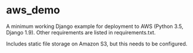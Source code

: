 # aws_demo

A minimum working Django example for deployment to AWS (Python 3.5, Django 1.9). Other requirements are listed in requirements.txt.

Includes static file storage on Amazon S3, but this needs to be configured.
